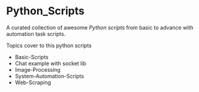 # Python_Scripts
 A curated collection of awesome *Python scripts* from basic to advance with automation task scripts.

Topics cover to this python scripts
* Basic-Scripts
* Chat example with socket lib
* Image-Processing
* System-Automation-Scripts
* Web-Scraping

